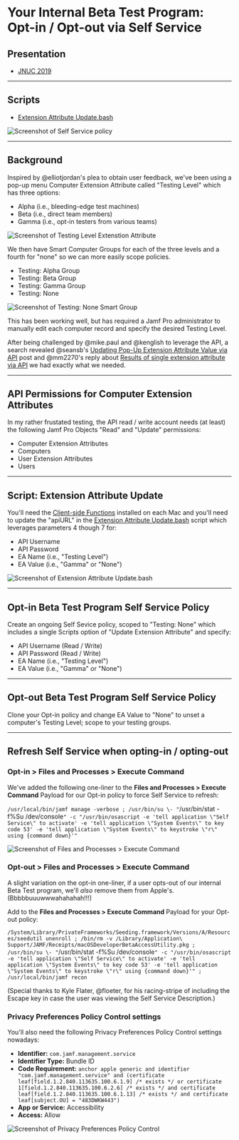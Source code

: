 # Your Internal Beta Test Program: Opt-in / Opt-out via Self Service

## Presentation

- [JNUC 2019](https://www.youtube.com/watch?v=AhYPVvO7LwM)

---

## Scripts
- [Extension Attribute Update.bash](Extension%20Attribute%20Update.bash)
<!-- - [Client-side Functions](https://github.com/dan-snelson/Jamf-Pro-Scripts/tree/master/Client-side%20Functions) -->

![Screenshot of Self Service policy](images/Screen%20Shot%202018-06-29%20at%2010.00.27%20PM.png)

---

## Background

Inspired by @elliotjordan's plea to obtain user feedback, we've been using a pop-up menu Computer Extension Attribute called "Testing Level" which has three options:
- Alpha (i.e., bleeding-edge test machines)
- Beta (i.e., direct team members)
- Gamma (i.e., opt-in testers from various teams)

![Screenshot of Testing Level Extenstion Attribute](images/Screen%20Shot%202018-06-29%20at%2010.03.06%20PM.png)

We then have Smart Computer Groups for each of the three levels and a fourth for "none" so we can more easily scope policies.
- Testing: Alpha Group
- Testing: Beta Group
- Testing: Gamma Group
- Testing: None

![Screenshot of Testing: None Smart Group](images/Screen%20Shot%202018-06-30%20at%205.07.54%20PM.png)

This has been working well, but has required a Jamf Pro administrator to manually edit each computer record and specify the desired Testing Level.

After being challenged by @mike.paul and @kenglish to leverage the API, a search revealed @seansb's [Updating Pop-Up Extension Attribute Value via API](https://www.jamf.com/jamf-nation/discussions/18307/) post and @mm2270's reply about [Results of single extension attribute via API](https://www.jamf.com/jamf-nation/discussions/15258/results-of-single-extension-attribute-via-api#responseChild93856) we had exactly what we needed.

---

## API Permissions for Computer Extension Attributes

In my rather frustated testing, the API read / write account needs (at least) the following Jamf Pro Objects "Read" and "Update" permissions:

- Computer Extension Attributes
- Computers
- User Extension Attributes
- Users

---

## Script: Extension Attribute Update

You'll need the [Client-side Functions](https://github.com/dan-snelson/Jamf-Pro-Scripts/tree/master/Client-side%20Functions) installed on each Mac and you'll need to update the "apiURL" in the [Extension Attribute Update.bash](https://github.com/dan-snelson/Jamf-Pro-Scripts/blob/master/Extension%20Attribute%20Update.bash) script which leverages parameters 4 though 7 for:

- API Username
- API Password
- EA Name (i.e., "Testing Level")
- EA Value (i.e., "Gamma" or "None")

![Screenshot of Extension Attribute Update.bash](images/Screen%20Shot%202018-06-30%20at%206.06.30%20PM.png)

---

## Opt-in Beta Test Program Self Service Policy

Create an ongoing Self Sevice policy, scoped to "Testing: None" which includes a single Scripts option of "Update Extension Attribute" and specify:
- API Username (Read / Write)
- API Password (Read / Write)
- EA Name (i.e., "Testing Level")
- EA Value (i.e., "Gamma" or "None")

---

## Opt-out Beta Test Program Self Service Policy

Clone your Opt-in policy and change EA Value to "None" to unset a computer's Testing Level; scope to your testing groups.

---

## Refresh Self Service when opting-in / opting-out

### Opt-in > Files and Processes > Execute Command

We've added the following one-liner to the **Files and Processes > Execute Command** Payload for our Opt-in policy to force Self Service to refresh:

`/usr/local/bin/jamf manage -verbose ; /usr/bin/su \- "`/usr/bin/stat -f%Su /dev/console`" -c "/usr/bin/osascript -e 'tell application \"Self Service\" to activate' -e 'tell application \"System Events\" to key code 53' -e 'tell application \"System Events\" to keystroke \"r\" using {command down}'"`

![Screenshot of Files and Processes > Execute Command](images/Screen%20Shot%202017-11-09%20at%208.26.16%20PM.png)

### Opt-out > Files and Processes > Execute Command

A slight variation on the opt-in one-liner, if a user opts-out of our internal Beta Test program, we'll _also_ remove them from Apple's. (Bbbbbuuuwwwahahahah!!!)

Add to the **Files and Processes > Execute Command** Payload for your Opt-out policy:

`/System/Library/PrivateFrameworks/Seeding.framework/Versions/A/Resources/seedutil unenroll ; /bin/rm -v /Library/Application\ Support/JAMF/Receipts/macOSDeveloperBetaAccessUtility.pkg ; /usr/bin/su \- "`/usr/bin/stat -f%Su /dev/console`" -c "/usr/bin/osascript -e 'tell application \"Self Service\" to activate' -e 'tell application \"System Events\" to key code 53' -e 'tell application \"System Events\" to keystroke \"r\" using {command down}'" ; /usr/local/bin/jamf recon`

(Special thanks to Kyle Flater, @floeter, for his racing-stripe of including the Escape key in case the user was viewing the Self Service Description.)

### Privacy Preferences Policy Control settings

You'll also need the following Privacy Preferences Policy Control settings nowadays:

- **Identifier:** `com.jamf.management.service`
- **Identifier Type:** Bundle ID
- **Code Requirement:** `anchor apple generic and identifier "com.jamf.management.service" and (certificate leaf[field.1.2.840.113635.100.6.1.9] /* exists */ or certificate 1[field.1.2.840.113635.100.6.2.6] /* exists */ and certificate leaf[field.1.2.840.113635.100.6.1.13] /* exists */ and certificate leaf[subject.OU] = "483DWKW443")`
- **App or Service:** Accessibility
- **Access:** Allow

![Screenshot of Privacy Preferences Policy Control](images/Screen%20Shot%202021-01-16%20at%2010.11.01%20AM.png)

